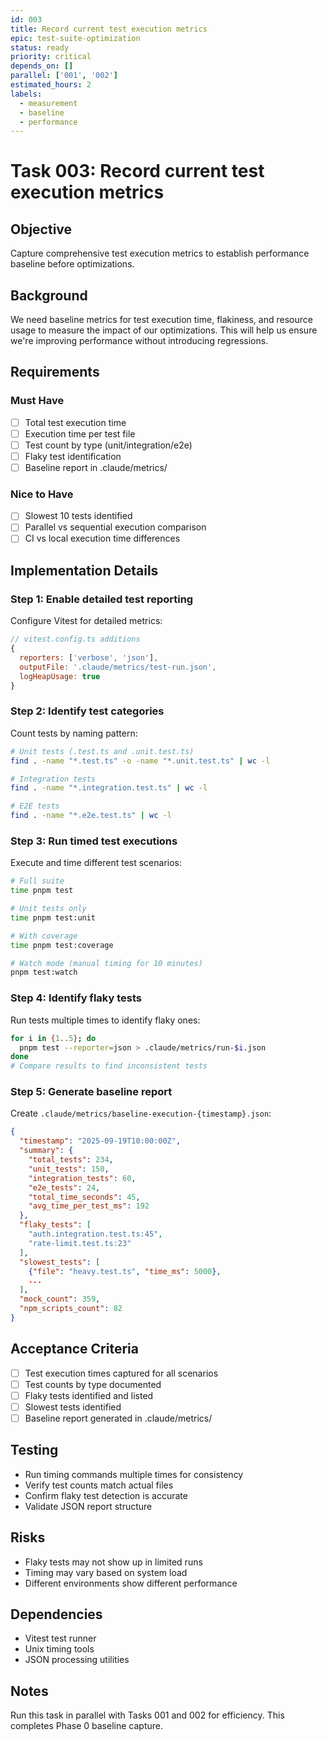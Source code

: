 ```yaml
---
id: 003
title: Record current test execution metrics
epic: test-suite-optimization
status: ready
priority: critical
depends_on: []
parallel: ['001', '002']
estimated_hours: 2
labels:
  - measurement
  - baseline
  - performance
---
```


# Task 003: Record current test execution metrics

## Objective

Capture comprehensive test execution metrics to establish performance baseline
before optimizations.

## Background

We need baseline metrics for test execution time, flakiness, and resource usage
to measure the impact of our optimizations. This will help us ensure we're
improving performance without introducing regressions.

## Requirements

### Must Have

- [ ] Total test execution time
- [ ] Execution time per test file
- [ ] Test count by type (unit/integration/e2e)
- [ ] Flaky test identification
- [ ] Baseline report in .claude/metrics/

### Nice to Have

- [ ] Slowest 10 tests identified
- [ ] Parallel vs sequential execution comparison
- [ ] CI vs local execution time differences

## Implementation Details

### Step 1: Enable detailed test reporting

Configure Vitest for detailed metrics:

```javascript
// vitest.config.ts additions
{
  reporters: ['verbose', 'json'],
  outputFile: '.claude/metrics/test-run.json',
  logHeapUsage: true
}
```

### Step 2: Identify test categories

Count tests by naming pattern:

```bash
# Unit tests (.test.ts and .unit.test.ts)
find . -name "*.test.ts" -o -name "*.unit.test.ts" | wc -l

# Integration tests
find . -name "*.integration.test.ts" | wc -l

# E2E tests
find . -name "*.e2e.test.ts" | wc -l
```

### Step 3: Run timed test executions

Execute and time different test scenarios:

```bash
# Full suite
time pnpm test

# Unit tests only
time pnpm test:unit

# With coverage
time pnpm test:coverage

# Watch mode (manual timing for 10 minutes)
pnpm test:watch
```

### Step 4: Identify flaky tests

Run tests multiple times to identify flaky ones:

```bash
for i in {1..5}; do
  pnpm test --reporter=json > .claude/metrics/run-$i.json
done
# Compare results to find inconsistent tests
```

### Step 5: Generate baseline report

Create `.claude/metrics/baseline-execution-{timestamp}.json`:

```json
{
  "timestamp": "2025-09-19T10:00:00Z",
  "summary": {
    "total_tests": 234,
    "unit_tests": 150,
    "integration_tests": 60,
    "e2e_tests": 24,
    "total_time_seconds": 45,
    "avg_time_per_test_ms": 192
  },
  "flaky_tests": [
    "auth.integration.test.ts:45",
    "rate-limit.test.ts:23"
  ],
  "slowest_tests": [
    {"file": "heavy.test.ts", "time_ms": 5000},
    ...
  ],
  "mock_count": 359,
  "npm_scripts_count": 82
}
```

## Acceptance Criteria

- [ ] Test execution times captured for all scenarios
- [ ] Test counts by type documented
- [ ] Flaky tests identified and listed
- [ ] Slowest tests identified
- [ ] Baseline report generated in .claude/metrics/

## Testing

- Run timing commands multiple times for consistency
- Verify test counts match actual files
- Confirm flaky test detection is accurate
- Validate JSON report structure

## Risks

- Flaky tests may not show up in limited runs
- Timing may vary based on system load
- Different environments show different performance

## Dependencies

- Vitest test runner
- Unix timing tools
- JSON processing utilities

## Notes

Run this task in parallel with Tasks 001 and 002 for efficiency. This completes
Phase 0 baseline capture.

